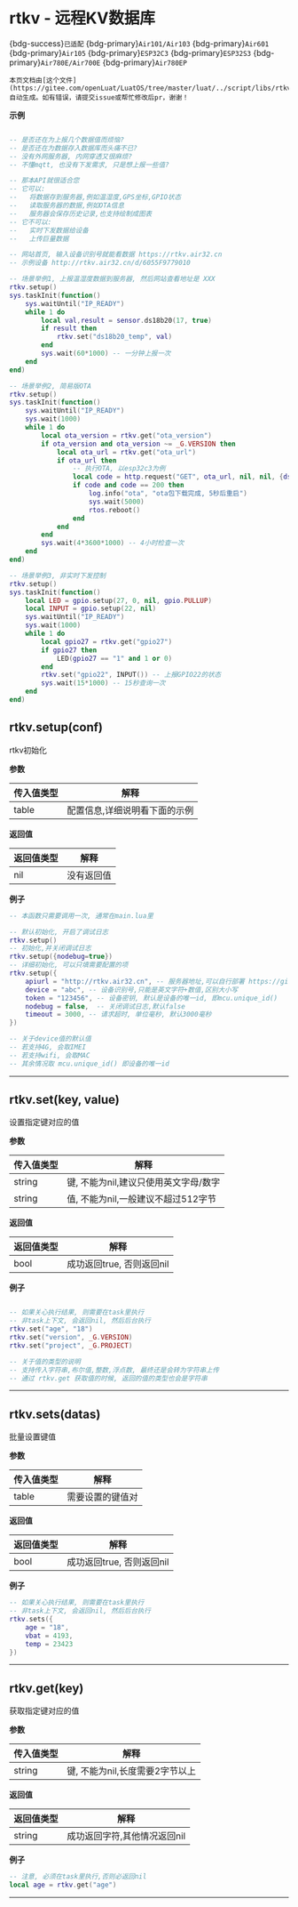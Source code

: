 # rtkv - 远程KV数据库

{bdg-success}`已适配` {bdg-primary}`Air101/Air103` {bdg-primary}`Air601` {bdg-primary}`Air105` {bdg-primary}`ESP32C3` {bdg-primary}`ESP32S3` {bdg-primary}`Air780E/Air700E` {bdg-primary}`Air780EP`

```{note}
本页文档由[这个文件](https://gitee.com/openLuat/LuatOS/tree/master/luat/../script/libs/rtkv.lua)自动生成。如有错误，请提交issue或帮忙修改后pr，谢谢！
```


**示例**

```lua

-- 是否还在为上报几个数据值而烦恼?
-- 是否还在为数据存入数据库而头痛不已?
-- 没有外网服务器, 内网穿透又很麻烦?
-- 不懂mqtt, 也没有下发需求, 只是想上报一些值?

-- 那本API就很适合您
-- 它可以:
--   将数据存到服务器,例如温湿度,GPS坐标,GPIO状态
--   读取服务器的数据,例如OTA信息
--   服务器会保存历史记录,也支持绘制成图表
-- 它不可以:
--   实时下发数据给设备
--   上传巨量数据

-- 网站首页, 输入设备识别号就能看数据 https://rtkv.air32.cn
-- 示例设备 http://rtkv.air32.cn/d/6055F9779010

-- 场景举例1, 上报温湿度数据到服务器, 然后网站查看地址是 XXX
rtkv.setup()
sys.taskInit(function()
    sys.waitUntil("IP_READY")
    while 1 do
        local val,result = sensor.ds18b20(17, true) 
        if result then
            rtkv.set("ds18b20_temp", val)
        end
        sys.wait(60*1000) -- 一分钟上报一次
    end
end)

-- 场景举例2, 简易版OTA
rtkv.setup()
sys.taskInit(function()
    sys.waitUntil("IP_READY")
    sys.wait(1000)
    while 1 do
        local ota_version = rtkv.get("ota_version")
        if ota_version and ota_version ~= _G.VERSION then
            local ota_url = rtkv.get("ota_url")
            if ota_url then
                -- 执行OTA, 以esp32c3为例
                local code = http.request("GET", ota_url, nil, nil, {dst="/update"}).wait()
                if code and code == 200 then
                    log.info("ota", "ota包下载完成, 5秒后重启")
                    sys.wait(5000)
                    rtos.reboot()
                end
            end
        end
        sys.wait(4*3600*1000) -- 4小时检查一次
    end
end)

-- 场景举例3, 非实时下发控制
rtkv.setup()
sys.taskInit(function()
    local LED = gpio.setup(27, 0, nil, gpio.PULLUP)
    local INPUT = gpio.setup(22, nil)
    sys.waitUntil("IP_READY")
    sys.wait(1000)
    while 1 do
        local gpio27 = rtkv.get("gpio27")
        if gpio27 then
            LED(gpio27 == "1" and 1 or 0)
        end
        rtkv.set("gpio22", INPUT()) -- 上报GPIO22的状态
        sys.wait(15*1000) -- 15秒查询一次
    end
end)

```

## rtkv.setup(conf)



rtkv初始化

**参数**

|传入值类型|解释|
|-|-|
|table|配置信息,详细说明看下面的示例|

**返回值**

|返回值类型|解释|
|-|-|
|nil|没有返回值|

**例子**

```lua
-- 本函数只需要调用一次, 通常在main.lua里

-- 默认初始化, 开启了调试日志
rtkv.setup()
-- 初始化,并关闭调试日志
rtkv.setup({nodebug=true})
-- 详细初始化, 可以只填需要配置的项
rtkv.setup({
    apiurl = "http://rtkv.air32.cn", -- 服务器地址,可以自行部署 https://gitee.com/openLuat/luatos-service-rtkv
    device = "abc", -- 设备识别号,只能是英文字符+数值,区别大小写
    token = "123456", -- 设备密钥, 默认是设备的唯一id, 即mcu.unique_id()
    nodebug = false,  -- 关闭调试日志,默认false
    timeout = 3000, -- 请求超时, 单位毫秒, 默认3000毫秒
})

-- 关于device值的默认值
-- 若支持4G, 会取IMEI
-- 若支持wifi, 会取MAC
-- 其余情况取 mcu.unique_id() 即设备的唯一id

```

---

## rtkv.set(key, value)



设置指定键对应的值

**参数**

|传入值类型|解释|
|-|-|
|string|键, 不能为nil,建议只使用英文字母/数字|
|string|值, 不能为nil,一般建议不超过512字节|

**返回值**

|返回值类型|解释|
|-|-|
|bool|成功返回true, 否则返回nil|

**例子**

```lua

-- 如果关心执行结果, 则需要在task里执行
-- 非task上下文, 会返回nil, 然后后台执行
rtkv.set("age", "18")
rtkv.set("version", _G.VERSION)
rtkv.set("project", _G.PROJECT)

-- 关于值的类型的说明
-- 支持传入字符串,布尔值,整数,浮点数, 最终还是会转为字符串上传
-- 通过 rtkv.get 获取值的时候, 返回的值的类型也会是字符串

```

---

## rtkv.sets(datas)



批量设置键值

**参数**

|传入值类型|解释|
|-|-|
|table|需要设置的键值对|

**返回值**

|返回值类型|解释|
|-|-|
|bool|成功返回true, 否则返回nil|

**例子**

```lua
-- 如果关心执行结果, 则需要在task里执行
-- 非task上下文, 会返回nil, 然后后台执行
rtkv.sets({
    age = "18",
    vbat = 4193,
    temp = 23423
})

```

---

## rtkv.get(key)



获取指定键对应的值

**参数**

|传入值类型|解释|
|-|-|
|string|键, 不能为nil,长度需要2字节以上|

**返回值**

|返回值类型|解释|
|-|-|
|string|成功返回字符,其他情况返回nil|

**例子**

```lua
-- 注意, 必须在task里执行,否则必返回nil
local age = rtkv.get("age")

```

---


